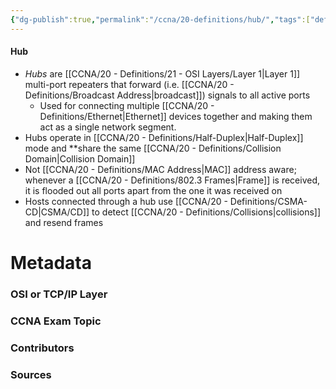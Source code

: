 ```yaml
---
{"dg-publish":true,"permalink":"/ccna/20-definitions/hub/","tags":["defs_ccna"],"created":"2023-11-05T10:55:11.000-08:00","updated":"2023-11-12T18:42:55.695-08:00"}
---
```


#### Hub
- *Hubs* are [[CCNA/20 - Definitions/21 - OSI Layers/Layer 1\|Layer 1]] multi-port repeaters that forward (i.e. [[CCNA/20 - Definitions/Broadcast Address\|broadcast]]) signals to all active ports
	- Used for connecting multiple [[CCNA/20 - Definitions/Ethernet\|Ethernet]] devices together and making them act as a single network segment.
- Hubs operate in [[CCNA/20 - Definitions/Half-Duplex\|Half-Duplex]] mode and **share the same [[CCNA/20 - Definitions/Collision Domain\|Collision Domain]]
- Not [[CCNA/20 - Definitions/MAC Address\|MAC]] address aware; whenever a [[CCNA/20 - Definitions/802.3 Frames\|Frame]] is received, it is flooded out all ports apart from the one it was received on
- Hosts connected through a hub use [[CCNA/20 - Definitions/CSMA-CD\|CSMA/CD]] to detect [[CCNA/20 - Definitions/Collisions\|collisions]] and resend frames

# Metadata
### OSI or TCP/IP Layer

### CCNA Exam Topic

### Contributors

### Sources

